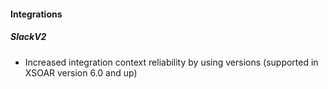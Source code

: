 
#### Integrations
##### SlackV2
- Increased integration context reliability by using versions (supported in XSOAR version 6.0 and up)

